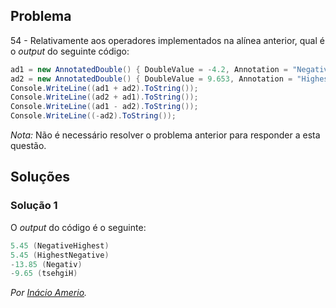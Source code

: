 ## Problema

54 - Relativamente aos operadores implementados na alínea anterior, qual é o
_output_ do seguinte código:

```cs
ad1 = new AnnotatedDouble() { DoubleValue = -4.2, Annotation = "Negative" };
ad2 = new AnnotatedDouble() { DoubleValue = 9.653, Annotation = "Highest" };
Console.WriteLine((ad1 + ad2).ToString());
Console.WriteLine((ad2 + ad1).ToString());
Console.WriteLine((ad1 - ad2).ToString());
Console.WriteLine((-ad2).ToString());
```

_Nota:_ Não é necessário resolver o problema anterior para responder a esta
questão.

## Soluções

### Solução 1

O *output* do código é o seguinte:
```cs
5.45 (NegativeHighest)
5.45 (HighestNegative)
-13.85 (Negativ)
-9.65 (tsehgiH)
```

*Por [Inácio Amerio](https://github.com/FPTheFluffyPawed).*